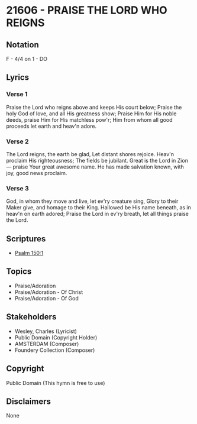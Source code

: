 # 21606 - PRAISE THE LORD WHO REIGNS

## Notation

F - 4/4 on 1 - DO

## Lyrics

### Verse 1

Praise the Lord who reigns above and keeps His court below; Praise the holy God of love, and all His greatness show; Praise Him for His noble deeds, praise Him for His matchless pow'r; Him from whom all good proceeds let earth and heav'n adore.


### Verse 2

The Lord reigns, the earth be glad, Let distant shores rejoice. Heav'n proclaim His righteousness; The fields be jubilant. Great is the Lord in Zion— praise Your great awesome name. He has made salvation known, with joy, good news proclaim.


### Verse 3

God, in whom they move and live, let ev'ry creature sing, Glory to their Maker give, and homage to their King. Hallowed be His name beneath, as in heav'n on earth adored; Praise the Lord in ev'ry breath, let all things praise the Lord.



## Scriptures

- [Psalm 150:1](https://www.biblegateway.com/passage/?search=Psalm%20150%3A1)

## Topics

- Praise/Adoration
- Praise/Adoration - Of Christ
- Praise/Adoration - Of God

## Stakeholders

- Wesley, Charles (Lyricist)
- Public Domain (Copyright Holder)
- AMSTERDAM (Composer)
- Foundery Collection (Composer)

## Copyright

Public Domain
(This hymn is free to use)

## Disclaimers

None

